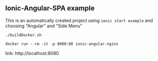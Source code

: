 Ionic-Angular-SPA example
---
This is an automatically created project using ``ionic start example`` and choosing "Angular" and "Side Menu"

``./buildDocker.sh``

``docker run --rm -it -p 8080:80 ionic-angular-nginx``

link: http://localhost:8080
